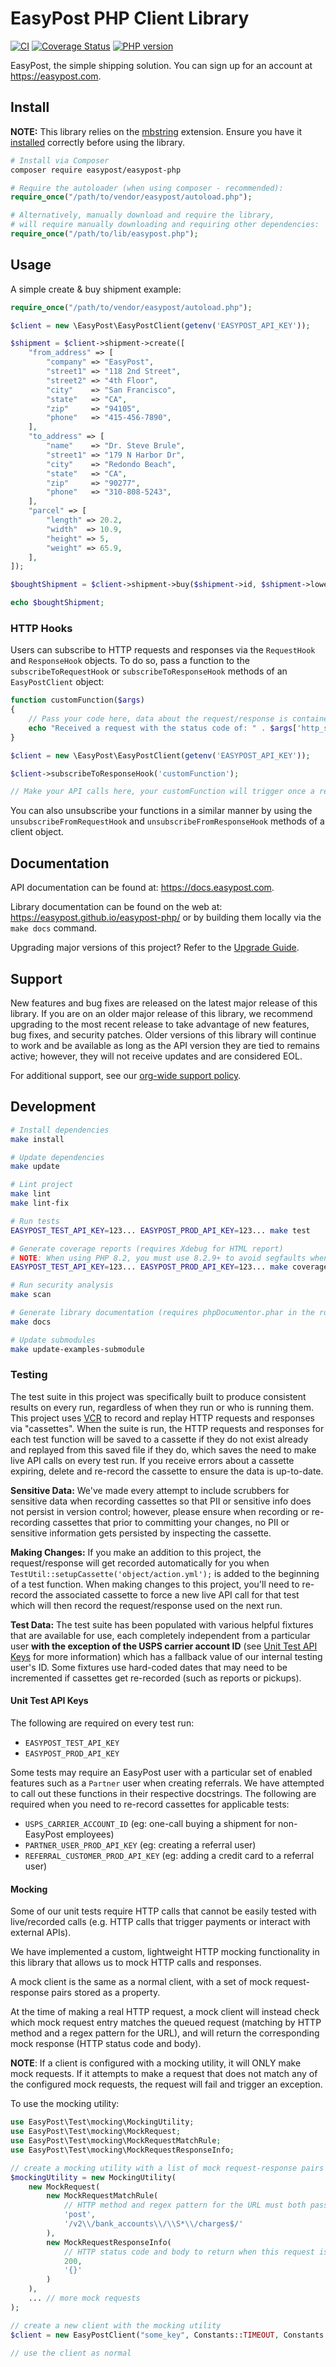 # EasyPost PHP Client Library

[![CI](https://github.com/EasyPost/easypost-php/workflows/CI/badge.svg)](https://github.com/EasyPost/easypost-php/actions?query=workflow%3ACI)
[![Coverage Status](https://coveralls.io/repos/github/EasyPost/easypost-php/badge.svg?branch=master)](https://coveralls.io/github/EasyPost/easypost-php?branch=master)
[![PHP version](https://badge.fury.io/ph/easypost%2Feasypost-php.svg)](https://badge.fury.io/ph/easypost%2Feasypost-php)

EasyPost, the simple shipping solution. You can sign up for an account at <https://easypost.com>.

## Install

**NOTE:** This library relies on the [mbstring](http://php.net/manual/en/book.mbstring.php) extension. Ensure you have it [installed](http://www.php.net/manual/en/mbstring.installation.php) correctly before using the library.

```bash
# Install via Composer
composer require easypost/easypost-php
```

```php
# Require the autoloader (when using composer - recommended):
require_once("/path/to/vendor/easypost/autoload.php");

# Alternatively, manually download and require the library,
# will require manually downloading and requiring other dependencies:
require_once("/path/to/lib/easypost.php");
```

## Usage

A simple create & buy shipment example:

```php
require_once("/path/to/vendor/easypost/autoload.php");

$client = new \EasyPost\EasyPostClient(getenv('EASYPOST_API_KEY'));

$shipment = $client->shipment->create([
    "from_address" => [
        "company" => "EasyPost",
        "street1" => "118 2nd Street",
        "street2" => "4th Floor",
        "city"    => "San Francisco",
        "state"   => "CA",
        "zip"     => "94105",
        "phone"   => "415-456-7890",
    ],
    "to_address" => [
        "name"    => "Dr. Steve Brule",
        "street1" => "179 N Harbor Dr",
        "city"    => "Redondo Beach",
        "state"   => "CA",
        "zip"     => "90277",
        "phone"   => "310-808-5243",
    ],
    "parcel" => [
        "length" => 20.2,
        "width"  => 10.9,
        "height" => 5,
        "weight" => 65.9,
    ],
]);

$boughtShipment = $client->shipment->buy($shipment->id, $shipment->lowestRate());

echo $boughtShipment;
```

### HTTP Hooks

Users can subscribe to HTTP requests and responses via the `RequestHook` and `ResponseHook` objects. To do so, pass a function to the `subscribeToRequestHook` or `subscribeToResponseHook` methods of an `EasyPostClient` object:

```php
function customFunction($args)
{
    // Pass your code here, data about the request/response is contained within `$args`.
    echo "Received a request with the status code of: " . $args['http_status'];
}

$client = new \EasyPost\EasyPostClient(getenv('EASYPOST_API_KEY'));

$client->subscribeToResponseHook('customFunction');

// Make your API calls here, your customFunction will trigger once a response is received
```

You can also unsubscribe your functions in a similar manner by using the `unsubscribeFromRequestHook` and `unsubscribeFromResponseHook` methods of a client object.

## Documentation

API documentation can be found at: <https://docs.easypost.com>.

Library documentation can be found on the web at: <https://easypost.github.io/easypost-php/> or by building them locally via the `make docs` command.

Upgrading major versions of this project? Refer to the [Upgrade Guide](UPGRADE_GUIDE.md).

## Support

New features and bug fixes are released on the latest major release of this library. If you are on an older major release of this library, we recommend upgrading to the most recent release to take advantage of new features, bug fixes, and security patches. Older versions of this library will continue to work and be available as long as the API version they are tied to remains active; however, they will not receive updates and are considered EOL.

For additional support, see our [org-wide support policy](https://github.com/EasyPost/.github/blob/main/SUPPORT.md).

## Development

```bash
# Install dependencies
make install

# Update dependencies
make update

# Lint project
make lint
make lint-fix

# Run tests
EASYPOST_TEST_API_KEY=123... EASYPOST_PROD_API_KEY=123... make test

# Generate coverage reports (requires Xdebug for HTML report)
# NOTE: When using PHP 8.2, you must use 8.2.9+ to avoid segfaults when generating coverage
EASYPOST_TEST_API_KEY=123... EASYPOST_PROD_API_KEY=123... make coverage

# Run security analysis
make scan

# Generate library documentation (requires phpDocumentor.phar in the root of the project)
make docs

# Update submodules
make update-examples-submodule
```

### Testing

The test suite in this project was specifically built to produce consistent results on every run, regardless of when they run or who is running them. This project uses [VCR](https://github.com/php-vcr/php-vcr) to record and replay HTTP requests and responses via "cassettes". When the suite is run, the HTTP requests and responses for each test function will be saved to a cassette if they do not exist already and replayed from this saved file if they do, which saves the need to make live API calls on every test run. If you receive errors about a cassette expiring, delete and re-record the cassette to ensure the data is up-to-date.

**Sensitive Data:** We've made every attempt to include scrubbers for sensitive data when recording cassettes so that PII or sensitive info does not persist in version control; however, please ensure when recording or re-recording cassettes that prior to committing your changes, no PII or sensitive information gets persisted by inspecting the cassette.

**Making Changes:** If you make an addition to this project, the request/response will get recorded automatically for you when `TestUtil::setupCassette('object/action.yml');` is added to the beginning of a test function. When making changes to this project, you'll need to re-record the associated cassette to force a new live API call for that test which will then record the request/response used on the next run.

**Test Data:** The test suite has been populated with various helpful fixtures that are available for use, each completely independent from a particular user **with the exception of the USPS carrier account ID** (see [Unit Test API Keys](#unit-test-api-keys) for more information) which has a fallback value of our internal testing user's ID. Some fixtures use hard-coded dates that may need to be incremented if cassettes get re-recorded (such as reports or pickups).

#### Unit Test API Keys

The following are required on every test run:

- `EASYPOST_TEST_API_KEY`
- `EASYPOST_PROD_API_KEY`

Some tests may require an EasyPost user with a particular set of enabled features such as a `Partner` user when creating referrals. We have attempted to call out these functions in their respective docstrings. The following are required when you need to re-record cassettes for applicable tests:

- `USPS_CARRIER_ACCOUNT_ID` (eg: one-call buying a shipment for non-EasyPost employees)
- `PARTNER_USER_PROD_API_KEY` (eg: creating a referral user)
- `REFERRAL_CUSTOMER_PROD_API_KEY` (eg: adding a credit card to a referral user)

#### Mocking

Some of our unit tests require HTTP calls that cannot be easily tested with live/recorded calls (e.g. HTTP calls that trigger payments or interact with external APIs).

We have implemented a custom, lightweight HTTP mocking functionality in this library that allows us to mock HTTP calls and responses.

A mock client is the same as a normal client, with a set of mock request-response pairs stored as a property.

At the time of making a real HTTP request, a mock client will instead check which mock request entry matches the queued request (matching by HTTP method and a regex pattern for the URL), and will return the corresponding mock response (HTTP status code and body).

**NOTE**: If a client is configured with a mocking utility, it will ONLY make mock requests. If it attempts to make a request that does not match any of the configured mock requests, the request will fail and trigger an exception.

To use the mocking utility:

```php
use EasyPost\Test\mocking\MockingUtility;
use EasyPost\Test\mocking\MockRequest;
use EasyPost\Test\mocking\MockRequestMatchRule;
use EasyPost\Test\mocking\MockRequestResponseInfo;

// create a mocking utility with a list of mock request-response pairs
$mockingUtility = new MockingUtility(
    new MockRequest(
        new MockRequestMatchRule(
            // HTTP method and regex pattern for the URL must both pass for the request to match
            'post',
            '/v2\\/bank_accounts\\/\\S*\\/charges$/'
        ),
        new MockRequestResponseInfo(
            // HTTP status code and body to return when this request is matched
            200,
            '{}'
        )
    ),
    ... // more mock requests
);

// create a new client with the mocking utility
$client = new EasyPostClient("some_key", Constants::TIMEOUT, Constants::API_BASE, $mockUtility);

// use the client as normal
```

